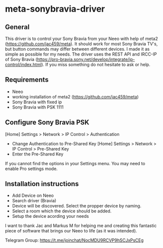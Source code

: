 # meta-sonybravia-driver

## General
This driver is to control your Sony Bravia from your Neeo with help of meta2 (https://github.com/jac459/meta). It should work for most Sony Bravia TV's, but button commands may differ between different devices. I made it as simple as possible for my needs. The driver uses the REST API and IRCC-IP of Sony Bravia (https://pro-bravia.sony.net/develop/integrate/ip-control/index.html). If you miss something do not hesitate to ask or help.

## Requirements
- Neeo
- working installation of meta2 (https://github.com/jac459/meta)
- Sony Bravia with fixed ip
- Sony Bravia with PSK 1111 


## Configure Sony Bravia PSK
[Home] Settings > Network > IP Control > Authentication
  - Change Authentication to Pre-Shared Key
[Home] Settings > Network > IP Control > Pre-Shared Key
  - Enter the Pre-Shared Key

If you cannot find the options in your Settings menu. You may need to enable Pro settings mode.


## Installation instructions
- Add Device on Neeo
- Search driver (Bravia)
- Device will be discovered. Select the propper device by naming.
- Select a room which the device should be added.
- Setup the device acording your needs

I want to thank Jac and Markus M for helping me and creating this fantastic piece of software that brings our Neeo to life (as it was intended).

Telegram Group: https://t.me/joinchat/NocMDU9RCVP9hSCJxPsCEg
